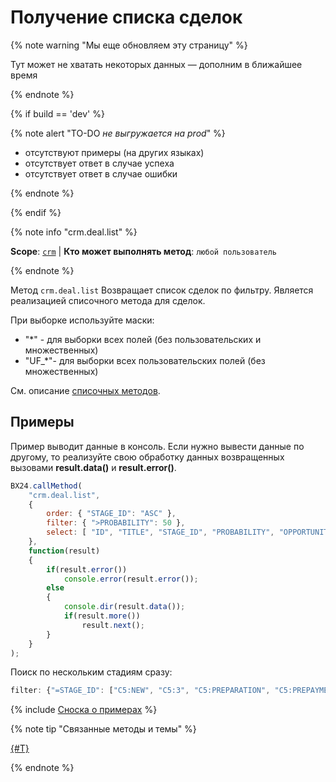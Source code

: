 # Получение списка сделок

{% note warning "Мы еще обновляем эту страницу" %}

Тут может не хватать некоторых данных — дополним в ближайшее время

{% endnote %}

{% if build == 'dev' %}

{% note alert "TO-DO _не выгружается на prod_" %}

- отсутствуют примеры (на других языках)
- отсутствует ответ в случае успеха
- отсутствует ответ в случае ошибки

{% endnote %}

{% endif %}

{% note info "crm.deal.list" %}

**Scope**: [`crm`](../../scopes/permissions.md) | **Кто может выполнять метод**: `любой пользователь`

{% endnote %}

Метод `crm.deal.list` Возвращает список сделок по фильтру. Является реализацией списочного метода для сделок.

При выборке используйте маски:
- "*" - для выборки всех полей (без пользовательских и множественных)
- "UF_*"- для выборки всех пользовательских полей (без множественных)

Cм. описание [списочных методов](../../how-to-call-rest-api/list-methods-pecularities.md).

## Примеры

Пример выводит данные в консоль. Если нужно вывести данные по другому, то реализуйте свою обработку данных возвращенных вызовами **result.data()** и **result.error()**.

```js
BX24.callMethod(
    "crm.deal.list",
    {
        order: { "STAGE_ID": "ASC" },
        filter: { ">PROBABILITY": 50 },
        select: [ "ID", "TITLE", "STAGE_ID", "PROBABILITY", "OPPORTUNITY", "CURRENCY_ID" ]
    },
    function(result)
    {
        if(result.error())
            console.error(result.error());
        else
        {
            console.dir(result.data());
            if(result.more())
                result.next();
        }
    }
);
```

Поиск по нескольким стадиям сразу:

```js
filter: {"=STAGE_ID": ["C5:NEW", "C5:3", "C5:PREPARATION", "C5:PREPAYMENT_INVOICE", "C5:2", "C5:4"] }
```

{% include [Сноска о примерах](../../../_includes/examples.md) %}


{% note tip "Связанные методы и темы" %}

[{#T}](./recurring-deals/crm-deal-recurring-list.md)

{% endnote %}